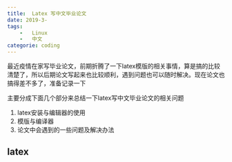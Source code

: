 ```yaml
---
title:  Latex 写中文毕业论文
date: 2019-3-
tags:
    -   Linux
    -   中文
categorie: coding
---
```



最近疫情在家写毕业论文，前期折腾了一下latex模版的相关事情，算是搞的比较清楚了，所以后期论文写起来也比较顺利，遇到问题也可以随时解决。现在论文也搞得差不多了，准备记录一下

主要分成下面几个部分来总结一下latex写中文毕业论文的相关问题

1. latex安装与编辑器的使用
2. 模版与编译器
3. 论文中会遇到的一些问题及解决办法


## latex